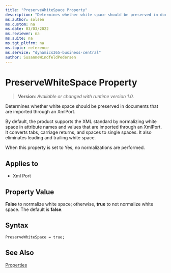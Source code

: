 ```yaml
---
title: "PreserveWhiteSpace Property"
description: "Determines whether white space should be preserved in documents that are imported through an XmlPort."
ms.author: solsen
ms.custom: na
ms.date: 03/03/2022
ms.reviewer: na
ms.suite: na
ms.tgt_pltfrm: na
ms.topic: reference
ms.service: "dynamics365-business-central"
author: SusanneWindfeldPedersen
---
```

[//]: # (START>DO_NOT_EDIT)
[//]: # (IMPORTANT:Do not edit any of the content between here and the END>DO_NOT_EDIT.)
[//]: # (Any modifications should be made in the .xml files in the ModernDev repo.)
# PreserveWhiteSpace Property
> **Version**: _Available or changed with runtime version 1.0._

Determines whether white space should be preserved in documents that are imported through an XmlPort.

By default, the product supports the XML standard by normalizing white space in attribute names and values that are imported through an XmlPort. It converts tabs, carriage returns, and spaces to single spaces. It also eliminates leading and trailing white space.

When this property is set to Yes, no normalizations are performed.

## Applies to
-   Xml Port

[//]: # (IMPORTANT: END>DO_NOT_EDIT)


## Property Value  

**False** to normalize white space; otherwise, **true** to not normalize white space. The default is **false**.  

## Syntax

```AL
PreserveWhiteSpace = true;
```
 
## See Also  

[Properties](devenv-properties.md)